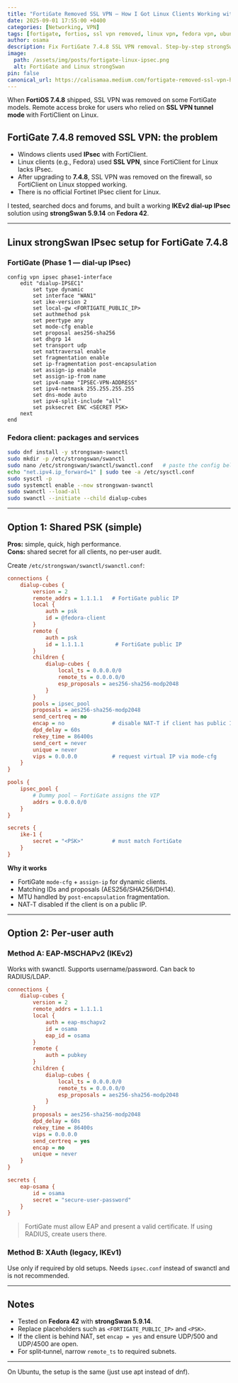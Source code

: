 ```yaml
---
title: "FortiGate Removed SSL VPN — How I Got Linux Clients Working with IPsec on Fedora 42"
date: 2025-09-01 17:55:00 +0400
categories: [Networking, VPN]
tags: [fortigate, fortios, ssl vpn removed, linux vpn, fedora vpn, ubuntu vpn, strongswan, ikev2, ipsec tunnel, vpn setup guide]
author: osama
description: Fix FortiGate 7.4.8 SSL VPN removal. Step-by-step strongSwan IPsec (IKEv2) setup for Linux Fedora 42 and Ubuntu clients.
image:
  path: /assets/img/posts/fortigate-linux-ipsec.png
  alt: FortiGate and Linux strongSwan
pin: false
canonical_url: https://calisamaa.medium.com/fortigate-removed-ssl-vpn-heres-how-i-got-linux-clients-working-with-ipsec-on-fedora-42-493ab39c1a0d
---
```


When **FortiOS 7.4.8** shipped, SSL VPN was removed on some FortiGate models. Remote access broke for users who relied on **SSL VPN tunnel mode** with FortiClient on Linux.

## FortiGate 7.4.8 removed SSL VPN: the problem

- Windows clients used **IPsec** with FortiClient.
- Linux clients (e.g., Fedora) used **SSL VPN**, since FortiClient for Linux lacks IPsec.
- After upgrading to **7.4.8**, SSL VPN was removed on the firewall, so FortiClient on Linux stopped working.
- There is no official Fortinet IPsec client for Linux.

I tested, searched docs and forums, and built a working **IKEv2 dial‑up IPsec** solution using **strongSwan 5.9.14** on **Fedora 42**.

---

## Linux strongSwan IPsec setup for FortiGate 7.4.8

### FortiGate (Phase 1 — dial‑up IPsec)

```shell
config vpn ipsec phase1-interface
    edit "dialup-IPSEC1"
        set type dynamic
        set interface "WAN1"
        set ike-version 2
        set local-gw <FORTIGATE_PUBLIC_IP>
        set authmethod psk
        set peertype any
        set mode-cfg enable
        set proposal aes256-sha256
        set dhgrp 14
        set transport udp
        set nattraversal enable
        set fragmentation enable
        set ip-fragmentation post-encapsulation
        set assign-ip enable
        set assign-ip-from name
        set ipv4-name "IPSEC-VPN-ADDRESS"
        set ipv4-netmask 255.255.255.255
        set dns-mode auto
        set ipv4-split-include "all"
        set psksecret ENC <SECRET PSK>
    next
end
```

### Fedora client: packages and services

```bash
sudo dnf install -y strongswan-swanctl
sudo mkdir -p /etc/strongswan/swanctl
sudo nano /etc/strongswan/swanctl/swanctl.conf   # paste the config below
echo "net.ipv4.ip_forward=1" | sudo tee -a /etc/sysctl.conf
sudo sysctl -p
sudo systemctl enable --now strongswan-swanctl
sudo swanctl --load-all
sudo swanctl --initiate --child dialup-cubes
```

---

## Option 1: Shared PSK (simple)

**Pros:** simple, quick, high performance.  
**Cons:** shared secret for all clients, no per‑user audit.

Create `/etc/strongswan/swanctl/swanctl.conf`:

```ini
connections {
    dialup-cubes {
        version = 2
        remote_addrs = 1.1.1.1   # FortiGate public IP
        local {
            auth = psk
            id = @fedora-client
        }
        remote {
            auth = psk
            id = 1.1.1.1          # FortiGate public IP
        }
        children {
            dialup-cubes {
                local_ts = 0.0.0.0/0
                remote_ts = 0.0.0.0/0
                esp_proposals = aes256-sha256-modp2048
            }
        }
        pools = ipsec_pool
        proposals = aes256-sha256-modp2048
        send_certreq = no
        encap = no               # disable NAT‑T if client has public IP
        dpd_delay = 60s
        rekey_time = 86400s
        send_cert = never
        unique = never
        vips = 0.0.0.0           # request virtual IP via mode‑cfg
    }
}

pools {
    ipsec_pool {
        # Dummy pool — FortiGate assigns the VIP
        addrs = 0.0.0.0/0
    }
}

secrets {
    ike-1 {
        secret = "<PSK>"         # must match FortiGate
    }
}
```

**Why it works**

- FortiGate `mode-cfg` + `assign-ip` for dynamic clients.
- Matching IDs and proposals (AES256/SHA256/DH14).
- MTU handled by `post-encapsulation` fragmentation.
- NAT‑T disabled if the client is on a public IP.

---

## Option 2: Per‑user auth

### Method A: EAP‑MSCHAPv2 (IKEv2)

Works with swanctl. Supports username/password. Can back to RADIUS/LDAP.

```ini
connections {
    dialup-cubes {
        version = 2
        remote_addrs = 1.1.1.1
        local {
            auth = eap-mschapv2
            id = osama
            eap_id = osama
        }
        remote {
            auth = pubkey
        }
        children {
            dialup-cubes {
                local_ts = 0.0.0.0/0
                remote_ts = 0.0.0.0/0
                esp_proposals = aes256-sha256-modp2048
            }
        }
        proposals = aes256-sha256-modp2048
        dpd_delay = 60s
        rekey_time = 86400s
        vips = 0.0.0.0
        send_certreq = yes
        encap = no
        unique = never
    }
}

secrets {
    eap-osama {
        id = osama
        secret = "secure-user-password"
    }
}
```

> FortiGate must allow EAP and present a valid certificate. If using RADIUS, create users there.

### Method B: XAuth (legacy, IKEv1)

Use only if required by old setups. Needs `ipsec.conf` instead of swanctl and is not recommended.

---

## Notes

- Tested on **Fedora 42** with **strongSwan 5.9.14**.
- Replace placeholders such as `<FORTIGATE_PUBLIC_IP>` and `<PSK>`.
- If the client is behind NAT, set `encap = yes` and ensure UDP/500 and UDP/4500 are open.
- For split‑tunnel, narrow `remote_ts` to required subnets.

---

On Ubuntu, the setup is the same (just use apt instead of dnf).

